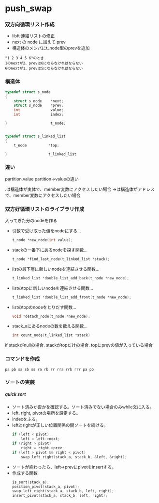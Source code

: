 # push_swap
### 双方向循環リスト作成
- libft 連結リストの修正
- next の node に加えて prev
- 構造体のメンバにt_node型のprevを追加
```
"1 2 3 4 5 6"のとき
1のnextが2、prevは6にならなければならない
6のnextが1、prevは5にならなければならない
```
### 構造体
```c
typedef struct s_node
{
	struct s_node    *next;
	struct s_node    *prev;
	int				 value;
	int				 index;

}           		 t_node;


typedef struct s_linked_list
{
	t_node          *top;

} 	                t_linked_list
```
### 違い
partition.value
partition->valueの違い

.は構造体が実体で、member変数にアクセスしたい場合
->は構造体がアドレスで、member変数にアクセスしたい場合

### 双方好循環リストのライブラリ作成
入ってきた分のnodeを作る
- 引数で受け取った値をnodeにする... 
	```c
	t_node *new_node(int value);
	```
- stackの一番下にあるnodeを探す関数... 
	```c
	t_node *find_last_node(t_linked_list *stack);
	```
- listの最下層に新しいnodeを連結させる関数... 
	```c
	t_linked_list *double_list_add_back(t_node *new_node);
	```
- listのtopに新しいnodeを連結させる関数... 
	```c
	t_linked_list *double_list_add_front(t_node *new_node);
	```
- listのtopのnodeをとりだす関数... 
	```c
	void *detach_node(t_node *new_node);
	```
- stack_aにあるnodeの数を数える関数...
	```c
	int count_node(t_linked_list *stack)
	```
if stackがnullの場合. stackがtopだけの場合. topにprevの値が入っている場合
### コマンドを作成

`pa pb sa sb ss ra rb rr rra rrb rrr pa pb`

### ソートの実装
##### quick sort

- ソート済みか否かを確認する。ソート済みでない場合のみwhile文に入る。
- left, right, pivotの場所を設定する。
- indexをふる。
- leftとrightが正しい位置関係の間ソートを続ける。
	```c
	if (left < pivot)
        left = left->next;
    if (right > pivot)
        right = right->prev;
    if (left > pivot && right < pivot)
        swap_left_right(stack_a, stack_b, &left, &right);
	```
- ソートが終わったら、left->prevにpivotをinsertする。
- 作成する関数
	```c
	is_sort(stack_a);
	position_pivot(stack_a, pivot);
	swap_left_right(stack_a, stack_b, left, right);
	insert_pivot(stack_a, stack_b, left, right);
	```

